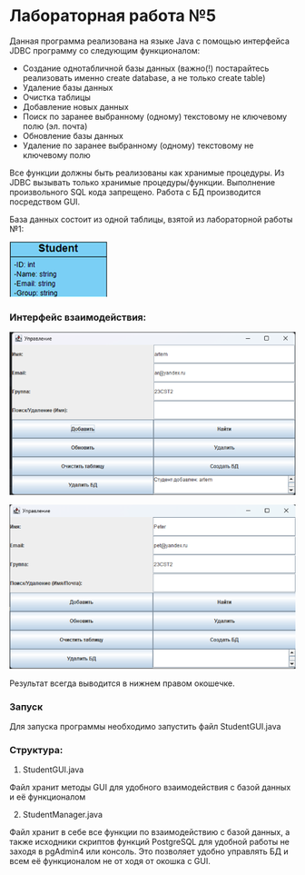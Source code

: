 # Лабораторная работа №5 
Данная программа реализована на языке Java с помощью интерфейса JDBC программу со следующим функционалом:
- Создание однотабличной базы данных (важно(!) постарайтесь реализовать именно create database, а не только create table)
- Удаление базы данных
- Очистка таблицы
- Добавление новых данных
- Поиск по заранее выбранному (одному) текстовому не ключевому полю (эл. почта)
- Обновление базы данных
- Удаление по заранее выбранному (одному) текстовому не ключевому полю


Все функции должны быть реализованы как хранимые процедуры. Из JDBC вызывать только хранимые процедуры/функции. Выполнение произвольного SQL кода запрещено.
Работа с БД производится посредством GUI. 

База данных состоит из одной таблицы, взятой из лабораторной работы №1:

![alt text](Screen/{AE9ED354-8184-48F5-AACE-61D1ABE2618C}.png)

### Интерфейс взаимодействия:

![alt text](Screen/{4D4F9304-74D8-4B02-91BF-6EF1EE718612}.png)

![alt text](Screen/{9156F47A-67A2-4EFD-A004-2BB5FAFF29AE}.png)

Результат всегда выводится в нижнем правом окошечке.

### Запуск

Для запуска программы необходимо запустить файл StudentGUI.java

### Структура:
1. StudentGUI.java 

Файл хранит методы GUI для удобного взаимодействия с базой данных и её функционалом

2. StudentManager.java

Файл хранит в себе все функции по взаимодействию с базой данных, а также исходники скриптов функций PostgreSQL для удобной работы не заходя в pgAdmin4 или консоль. Это позволяет
удобно управлять БД и всем её функционалом не от ходя от окошка с GUI.